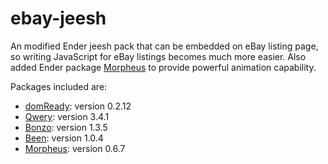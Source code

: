ebay-jeesh
==========

An modified Ender jeesh pack that can be embedded on eBay listing page, so writing JavaScript for eBay listings becomes much more easier. Also added Ender package [Morpheus](https://npmjs.org/package/morpheus "A Brilliant Animator") to provide powerful animation capability.

Packages included are:
+ [domReady](https://npmjs.org/package/domready "Bullet proof DOM ready method"): version 0.2.12
+ [Qwery](https://npmjs.org/package/qwery "Blazing fast CSS3 query selector engine"): version 3.4.1
+ [Bonzo](https://npmjs.org/package/bonzo "Library agnostic, extensible DOM utility"): version 1.3.5
+ [Been](https://npmjs.org/package/bean "A small, fast, framework-agnostic event manager"): version 1.0.4
+ [Morpheus](https://npmjs.org/package/morpheus "A Brilliant Animator"): version 0.6.7
